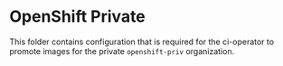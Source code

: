# OpenShift Private
This folder contains configuration that is required for the ci-operator to promote images for the private `openshift-priv` organization.
